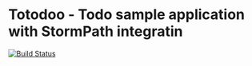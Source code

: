 # Totodoo - Todo sample application with StormPath integratin


[![Build Status](https://img.shields.io/travis/markomanninen/totodoo/master.svg)](https://travis-ci.org/markomanninen/totodoo)